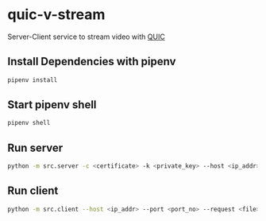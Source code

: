 # quic-v-stream

Server-Client service to stream video with [QUIC](https://www.chromium.org/quic)

## Install Dependencies with pipenv
```sh
pipenv install
```

## Start pipenv shell
```sh
pipenv shell
```

## Run server
```sh
python -m src.server -c <certificate> -k <private_key> --host <ip_addr> --port <port no.>
```

## Run client
```sh
python -m src.client --host <ip_addr> --port <port_no> --request <file> | vlc --demux h264 -
```